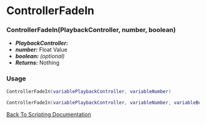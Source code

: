 # ControllerFadeIn

### ControllerFadeIn(PlaybackController, number, boolean)
- ***PlaybackController:*** 
- ***number:***  Float Value
- ***boolean:*** *(optional)* 
- ***Returns:*** Nothing

### Usage

```Lua
ControllerFadeIn(variablePlaybackController, variableNumber)
```

```Lua
ControllerFadeIn(variablePlaybackController, variableNumber, variableBoolean)
```



[Back To Scripting Documentation](../README.md)
